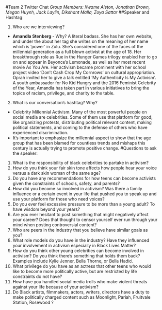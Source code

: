 #Team 2 Twitter Chat
*Group Members: Kwame Alston, Jonathan Brown, Megan Huynh, Jack Laylin, Dikshant Malla, Zoya Sattar*
##Speaker and Hashtag
1.	Who are we interviewing? 
* 	__Amandla Stenberg__ -  Why? A literal badass. She has her own website, and under the about her tag she writes on the meaning of her name which is ‘power’ in Zulu. She’s considered one of the faces of the millennial generation as a full blown activist at the age of 18. Her breakthrough role as Rue in the Hunger Games trilogy enabled her to go on and appear in Beyonce’s Lemonade, as well as her most recent movie As You Are. Her activism became prominent with her school project video ‘Don’t Cash Crop My Cornrows’ on cultural appropriation. Oprah invited her to give a talk entitled ‘My Authenticity Is My Activism’. A youth ambassador for No Kid Hungry and the 2016 Feminist Celebrity of the Year, Amandla has taken part in various initiatives to bring the topics of racism, privilege, and charity to the table. 
2.	What is our conversation’s hashtag? Why?
*	Celebrity Millennial Activism. Many of the most powerful people on social media are celebrities. Some of them use that platform for good, like organizing protests, distributing political relevant content, making political statements, and coming to the defense of others who have experienced discrimination.
*	It’s important to emphasize the millennial aspect to show that the age group that has been blamed for countless trends and mishaps this century is actually trying to promote positive change. 
#Questions to ask the speaker:
1.	What is the responsibility of black celebrities to partake in activism?
2.	How do you think your fair skin tone affects how people hear your voice versus a dark skin woman of the same age?
3.	Do you have any recommendations for how teens can become activists given the constraints of schools, safety, and parents?
4.	How did you become so involved in activism? Was there a family influence or a certain event in your life that pushed you to speak up and use your platform for those who need voices?
5.	Do you ever feel excessive pressure to be more than a young adult? To have wisdom beyond your years?
6.	Are you ever hesitant to post something that might negatively affect your career? Does that thought to censor yourself ever run through your mind when posting controversial content?
7.	Who are peers in the industry that you believe have similar goals as you?
8.	What role models do you have in the industry? Have they influenced your involvement in activism especially in Black Lives Matter?
9.	How do you think other young celebrities can become involved in activism? Do you think there’s something that holds them back? Examples include Kylie Jenner, Bella Thorne, or Bella Hadid. 
10.	What privilege do you have as an actress that other teens who would like to become more politically active, but are restricted by life constraints do not have?
11.	How have you handled social media trolls who make violent threats against your life because of your activism?
12.	Do Black artists, filmmakers, actors, writers, directors have a duty to make politically charged content such as Moonlight, Pariah, Fruitvale Station, Rosewood ?
